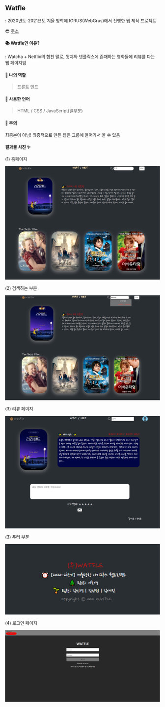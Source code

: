 ## Watfle
: 2020년도-2021년도 겨울 방학에 IGRUS(WebGrus)에서 진행한 웹 제작 프로젝트

😎 [주소](http://watfle2.dothome.co.kr/piece.php?mediaType=movie&piece=313369)



#### 📚 Watfle인 이유?

: Watcha + Netflix의 합친 말로, 왓챠와 넷플릭스에 존재하는 영화들에 리뷰를 다는 웹 페이지임



#### 📌 나의 역할

> 프론트 엔드



#### 📌 사용한 언어

> HTML / CSS / JavaScript(일부분)



#### 🤔 주의

최종본이 아님!
최종적으로 만든 웹은 그룹에 들어가서 볼 수 있음



#### 결과물 사진 ✨

(1) 홈페이지

<img src="./img/1.png">

(2) 검색하는 부분

<img src="./img/3.png">

(3) 리뷰 페이지

<img src="./img/4.png">

(3) 푸터 부분

<img src="./img/5.png">

(4) 로그인 페이지

<img src="./img/2.png">

